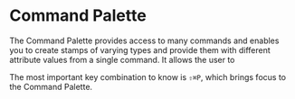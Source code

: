 # Command Palette

The Command Palette provides access to many commands and enables you to create stamps of varying types and provide them with different attribute values from a single command. It allows the user to

The most important key combination to know is `⇧⌘P`, which brings focus to the Command Palette.
